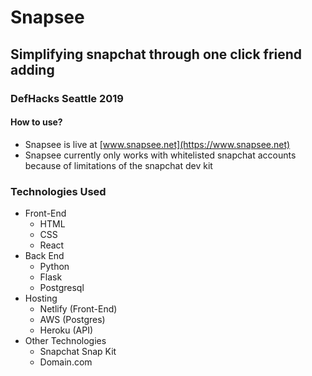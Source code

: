 # Snapsee
## Simplifying snapchat through one click friend adding
### DefHacks Seattle 2019

#### How to use?
 - Snapsee is live at [www.snapsee.net](https://www.snapsee.net)
 - Snapsee currently only works with whitelisted snapchat accounts because of limitations of the snapchat dev kit
 
### Technologies Used
 - Front-End
   - HTML
   - CSS
   - React
 - Back End
   - Python
   - Flask
   - Postgresql
 - Hosting
   - Netlify (Front-End)
   - AWS (Postgres)
   - Heroku (API)
 - Other Technologies
   - Snapchat Snap Kit
   - Domain.com
